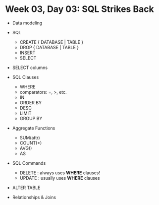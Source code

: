 # Week 03, Day 03: SQL Strikes Back

* Data modeling

* SQL
   * CREATE { DATABASE | TABLE }
   * DROP { DATABASE | TABLE }
   * INSERT
   * SELECT

* SELECT columns

* SQL Clauses
  * WHERE
  * comparators: =, >, etc.
  * IN
  * ORDER BY
  * DESC
  * LIMIT
  * GROUP BY

* Aggregate Functions
  * SUM(attr)
  * COUNT(*)
  * AVG()
  * AS

* SQL Commands

  * DELETE : always uses **WHERE** clauses!
  * UPDATE : usually uses **WHERE** clauses

* ALTER TABLE

* Relationships & Joins
